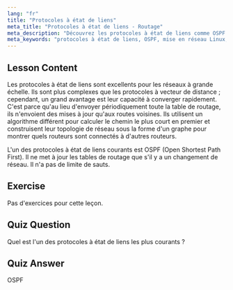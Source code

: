 ```yaml
---
lang: "fr"
title: "Protocoles à état de liens"
meta_title: "Protocoles à état de liens - Routage"
meta_description: "Découvrez les protocoles à état de liens comme OSPF pour les grands réseaux. Comprenez leur convergence rapide et comment ils mettent à jour les tables de routage. Commencez votre parcours de mise en réseau Linux !"
meta_keywords: "protocoles à état de liens, OSPF, mise en réseau Linux, protocoles de routage, topologie de réseau, débutant"
---
```


## Lesson Content

Les protocoles à état de liens sont excellents pour les réseaux à grande échelle. Ils sont plus complexes que les protocoles à vecteur de distance ; cependant, un grand avantage est leur capacité à converger rapidement. C'est parce qu'au lieu d'envoyer périodiquement toute la table de routage, ils n'envoient des mises à jour qu'aux routes voisines. Ils utilisent un algorithme différent pour calculer le chemin le plus court en premier et construisent leur topologie de réseau sous la forme d'un graphe pour montrer quels routeurs sont connectés à d'autres routeurs.

L'un des protocoles à état de liens courants est OSPF (Open Shortest Path First). Il ne met à jour les tables de routage que s'il y a un changement de réseau. Il n'a pas de limite de sauts.

## Exercise

Pas d'exercices pour cette leçon.

## Quiz Question

Quel est l'un des protocoles à état de liens les plus courants ?

## Quiz Answer

OSPF
